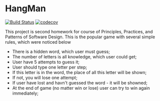 # HangMan
[![Build Status](https://travis-ci.org/NPodlozhniy/HangMan.svg?branch=master)](https://travis-ci.org/NPodlozhniy/HangMan)
[![codecov](https://codecov.io/gh/NPodlozhniy/HangMan/branch/master/graph/badge.svg)](https://codecov.io/gh/NPodlozhniy/HangMan)

This project is second homework for course of Principles, Practices, and Patterns of Software Design.
This is the popular game with several simple rules, which were noticed below
* There is a hidden word, which user must guess;
* The number of letters is all knowledge, which user could get; 
* User have 5 attempts to guess it;
* User should type one letter per step;
* If this letter is in the word, the place of all this letter will be shown;
* If not, you will lose one attempt;
* If user have lost and havn't guessed the word - it will be showned;
* At the end of game (no matter win or lose) user can try to win again immediately;

